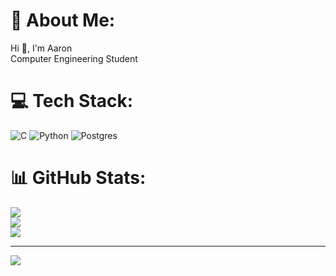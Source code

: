 # 💫 About Me:
Hi 👋, I'm Aaron<br>Computer Engineering Student


# 💻 Tech Stack:
![C](https://img.shields.io/badge/c-%2300599C.svg?style=for-the-badge&logo=c&logoColor=white) ![Python](https://img.shields.io/badge/python-3670A0?style=for-the-badge&logo=python&logoColor=ffdd54) ![Postgres](https://img.shields.io/badge/postgres-%23316192.svg?style=for-the-badge&logo=postgresql&logoColor=white)
# 📊 GitHub Stats:
![](https://github-readme-stats.vercel.app/api?username=aaronrojas32&theme=dark&hide_border=false&include_all_commits=false&count_private=false)<br/>
![](https://github-readme-streak-stats.herokuapp.com/?user=aaronrojas32&theme=dark&hide_border=false)<br/>
![](https://github-readme-stats.vercel.app/api/top-langs/?username=aaronrojas32&theme=dark&hide_border=false&include_all_commits=false&count_private=false&layout=compact)

---
[![](https://visitcount.itsvg.in/api?id=aaronrojas32&icon=0&color=0)](https://visitcount.itsvg.in)

<!-- Proudly created with GPRM ( https://gprm.itsvg.in ) -->
